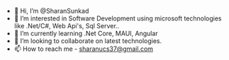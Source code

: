 - 👋 Hi, I’m @SharanSunkad
- 👀 I’m interested in Software Development using microsoft technologies like .Net/C#, Web Api's, Sql Server..
- 🌱 I’m currently learning .Net Core, MAUI, Angular
- 💞️ I’m looking to collaborate on latest technologies.
- 📫 How to reach me - sharanucs37@gmail.com

<!---
SharanSunkad/SharanSunkad is a ✨ special ✨ repository because its `README.md` (this file) appears on your GitHub profile.
You can click the Preview link to take a look at your changes.
--->
